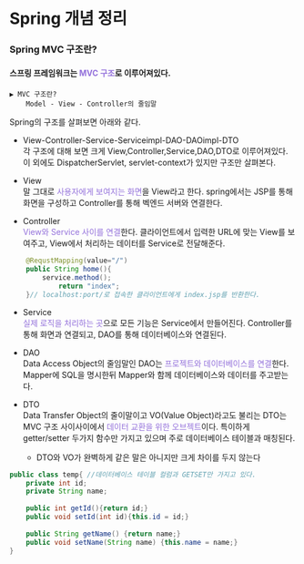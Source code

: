 # Spring 개념 정리
### Spring MVC 구조란?

#### 스프링 프레임워크는 <span style="color:#9370DB">MVC 구조</span>로 이루어져있다.

```
▶ MVC 구조란?
    Model - View - Controller의 줄임말
```

Spring의 구조를 살펴보면 아래와 같다.

- View-Controller-Service-Serviceimpl-DAO-DAOimpl-DTO   
      각 구조에 대해 보면 크게 View,Controller,Service,DAO,DTO로 이루어져있다. 이 외에도 DispatcherServlet,
       servlet-context가 있지만 구조만 살펴본다.


- View  
      말 그대로 <span style="color:#9370DB">사용자에게 보여지는 화면</span>을 View라고 한다. spring에서는 JSP를 통해 화면을 구성하고 Controller를 통해 벡엔드 서버와 연결한다.


- Controller   
  <span style="color:#9370DB">View와 Service 사이를 연결</span>한다. 클라이언트에서 입력한 URL에 맞는 View를 보여주고, View에서 처리하는 데이터를 Service로 전달해준다.
```java
    @RequstMapping(value="/")
    public String home(){
        service.method();
            return "index";
    }// localhost:port/로 접속한 클라이언트에게 index.jsp를 반환한다.
```

- Service   
  <span style="color:#9370DB">실제 로직을 처리하는 곳</span>으로 모든 기능은 Service에서 만들어진다. Controller를 통해 화면과 연결되고, DAO를 통해 데이터베이스와 연결된다.


- DAO   
Data Access Object의 줄임말인 DAO는 <span style="color:#9370DB">프로젝트와 데이터베이스를 연결</span>한다. Mapper에 SQL을 명시한뒤 Mapper와 함께 데이터베이스와 데이터를 주고받는다.


- DTO   
Data Transfer Object의 줄이말이고 VO(Value Object)라고도 불리는 DTO는 MVC 구조 사이사이에서 <span style="color:#9370DB">데이터 교환을 위한 오브젝트</span>이다. 특이하게 getter/setter 두가지 함수만 가지고 있으며 주로 데이터베이스 테이블과 매칭된다.
  - DTO와 VO가 완벽하게 같은 말은 아니지만 크게 차이를 두지 않는다
```java
public class temp{ //데이터베이스 테이블 컬럼과 GETSET만 가지고 있다.
    private int id;
    private String name;
    
    public int getId(){return id;}
    public void setId(int id){this.id = id;}
    
    public String getName() {return name;}
    public void setName(String name) {this.name = name;}
}
```